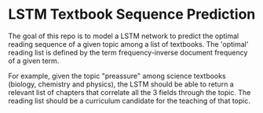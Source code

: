 # LSTM Textbook Sequence Prediction

The goal of this repo is to model a LSTM network to predict the optimal reading sequence of a given topic among a list of textbooks.
The 'optimal' reading list is defined by the term frequency-inverse document frequency of a given term.


For example, given the topic "preassure" among science textbooks (biology, chemistry and physics), the LSTM should be able to return a relevant list of chapters that correlate all the 3 fields through the topic. The reading list should be a curriculum candidate for the teaching of that topic. 
